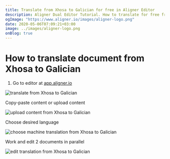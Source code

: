 ```yaml
---
title: Translate from Xhosa to Galician for free in Aligner Editor
description: Aligner Dual Editor Tutorial. How to translate for free from Xhosa to Galician. Aligner is multilingual document management platform. 
ogImage: "https://www.aligner.io/images/aligner-logo.png"
date: 2020-05-06T07:09:21+03:00
image: ../images/aligner-logo.png
onBlog: true
---
```


# How to translate document from Xhosa to Galician

1. Go to editor at [app.aligner.io](https://app.aligner.io "Aligner App web page")

![translate from Xhosa to Galician](../aligner-blank-editor.png "translate from Xhosa to Galician")

Copy-paste content or upload content

![upload content from Xhosa to Galician](../aligner-uploaded-document.png "upload content from Xhosa to Galician")

Choose desired language

![choose machine translation from Xhosa to Galician](../aligner-language-dropdown.png "choose machine translation from Xhosa to Galician")

Work and edit 2 documents in parallel

![edit translation from Xhosa to Galician](../aligner-double-sitded-editor.png "edit translation from Xhosa to Galician")

